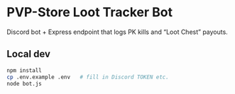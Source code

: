 # PVP-Store Loot Tracker Bot

Discord bot + Express endpoint that logs PK kills and “Loot Chest” payouts.

## Local dev

```bash
npm install
cp .env.example .env   # fill in Discord TOKEN etc.
node bot.js